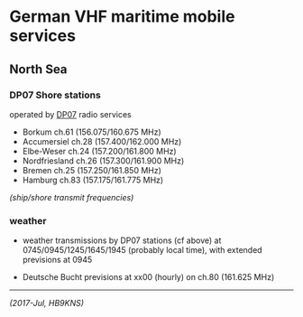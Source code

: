 # German VHF maritime mobile services

## North Sea

### DP07 Shore stations

operated by [DP07]( http://www.dp07.com ) radio services

- Borkum ch.61 (156.075/160.675 MHz)
- Accumersiel ch.28 (157.400/162.000 MHz)
- Elbe-Weser ch.24 (157.200/161.800 MHz)
- Nordfriesland ch.26 (157.300/161.900 MHz)
- Bremen ch.25 (157.250/161.850 MHz)
- Hamburg ch.83 (157.175/161.775 MHz)

*(ship/shore transmit frequencies)*

### weather

- weather transmissions by DP07 stations (cf above)
at 0745/0945/1245/1645/1945 (probably local time),
with extended previsions at 0945

- Deutsche Bucht previsions at xx00 (hourly) on ch.80 (161.625 MHz)

---

_(2017-Jul, HB9KNS)_
